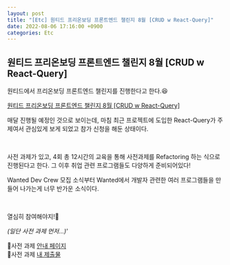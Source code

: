 ```yaml
---
layout: post
title: "[Etc] 원티드 프리온보딩 프론트엔드 챌린지 8월 [CRUD w React-Query]"
date: 2022-08-06 17:16:00 +0900
categories: Etc
---
```


## 원티드 프리온보딩 프론트엔드 챌린지 8월 [CRUD w React-Query]

원티드에서 프리온보딩 프론트엔드 챌린지를 진행한다고 한다.😆

[원티드 프리온보딩 프론트엔드 챌린지 8월 [CRUD w React-Query]](https://www.wanted.co.kr/events/pre_challenge_fe_1?utm_source=wanted&utm_medium=share)

매달 진행될 예정인 것으로 보이는데, 마침 최근 프로젝트에 도입한 React-Query가 주제여서 관심있게 보게 되었고 참가 신청을 해둔 상태이다.

<br/>

사전 과제가 있고, 4회 총 12시간의 교육을 통해 사전과제를 Refactoring 하는 식으로 진행된다고 한다. 그 이후 취업 관련 프로그램들도 다양하게 준비되어있다!

Wanted Dev Crew 모집 소식부터 Wanted에서 개발자 관련한 여러 프로그램들을 만들어 나가는게 너무 반가운 소식이다.

<br/>

열심히 참여해야지!🙂  

_(일단 사전 과제 먼저...)_'  

📢사전 과제 [안내 페이지](https://github.com/starkoora/wanted-pre-onboarding-challenge-fe-1-api)  
📄사전 과제 [내 제출물](https://github.com/da-in/wanted-pre-onboarding-challenge-fe-1)  